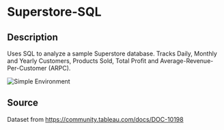 # Superstore-SQL


## Description
Uses SQL to analyze a sample Superstore database.
Tracks Daily, Monthly and Yearly Customers, Products Sold, Total Profit and Average-Revenue-Per-Customer (ARPC).

![Simple Environment](https://github.com/jeffgladstone/Superstore-SQL/blob/master/queries/overview_example.png)

## Source
Dataset from https://community.tableau.com/docs/DOC-10198
